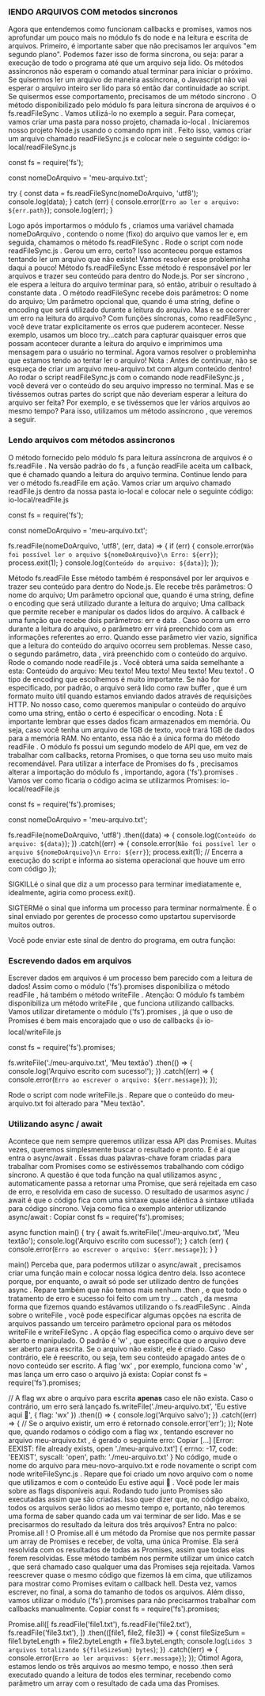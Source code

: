 ### lENDO ARQUIVOS COM metodos sincronos

Agora que entendemos como funcionam callbacks e promises, vamos nos aprofundar um pouco mais no módulo fs do node e na leitura e escrita de arquivos.
Primeiro, é importante saber que não precisamos ler arquivos "em segundo plano". Podemos fazer isso de forma síncrona, ou seja: parar a execução de todo o programa até que um arquivo seja lido.
Os métodos assíncronos não esperam o comando atual terminar para iniciar o próximo. Se quisermos ler um arquivo de maneira assíncrona, o Javascript não vai esperar o arquivo inteiro ser lido para só então dar continuidade ao script. Se quisermos esse comportamento, precisamos de um método síncrono . O método disponibilizado pelo módulo fs para leitura síncrona de arquivos é o fs.readFileSync . Vamos utilizá-lo no exemplo a seguir.
Para começar, vamos criar uma pasta para nosso projeto, chamada io-local . Iniciaremos nosso projeto Node.js usando o comando npm init . Feito isso, vamos criar um arquivo chamado readFileSync.js e colocar nele o seguinte código:
io-local/readFileSync.js

const fs = require('fs');

const nomeDoArquivo = 'meu-arquivo.txt';

try {
  const data = fs.readFileSync(nomeDoArquivo, 'utf8');
  console.log(data);
} catch (err) {
  console.error(`Erro ao ler o arquivo: ${err.path}`);
  console.log(err);
}

Logo após importarmos o módulo fs , criamos uma variável chamada nomeDoArquivo , contendo o nome (fixo) do arquivo que vamos ler e, em seguida, chamamos o método fs.readFileSync .
Rode o script com node readFileSync.js . Gerou um erro, certo? Isso aconteceu porque estamos tentando ler um arquivo que não existe! Vamos resolver esse probleminha daqui a pouco!
Método fs.readFileSync
Esse método é responsável por ler arquivos e trazer seu conteúdo para dentro do Node.js. Por ser síncrono , ele espera a leitura do arquivo terminar para, só então, atribuir o resultado à constante data .
O método readFileSync recebe dois parâmetros:
O nome do arquivo;
Um parâmetro opcional que, quando é uma string, define o encoding que será utilizado durante a leitura do arquivo.
Mas e se ocorrer um erro na leitura do arquivo?
Com funções síncronas, como readFileSync , você deve tratar explicitamente os erros que puderem acontecer. Nesse exemplo, usamos um bloco try...catch para capturar quaisquer erros que possam acontecer durante a leitura do arquivo e imprimimos uma mensagem para o usuário no terminal.
Agora vamos resolver o probleminha que estamos tendo ao tentar ler o arquivo!
Nota : Antes de continuar, não se esqueça de criar um arquivo meu-arquivo.txt com algum conteúdo dentro!
Ao rodar o script readFileSync.js com o comando node readFileSync.js , você deverá ver o conteúdo do seu arquivo impresso no terminal.
Mas e se tivéssemos outras partes do script que não deveriam esperar a leitura do arquivo ser feita? Por exemplo, e se tivéssemos que ler vários arquivos ao mesmo tempo? Para isso, utilizamos um método assíncrono , que veremos a seguir.

### Lendo arquivos com métodos assincronos
O método fornecido pelo módulo fs para leitura assíncrona de arquivos é o fs.readFile . Na versão padrão do fs , a função readFile aceita um callback, que é chamado quando a leitura do arquivo termina.
Continue lendo para ver o método fs.readFile em ação.
Vamos criar um arquivo chamado readFile.js dentro da nossa pasta io-local e colocar nele o seguinte código:
io-local/readFile.js

const fs = require('fs');

const nomeDoArquivo = 'meu-arquivo.txt';

fs.readFile(nomeDoArquivo, 'utf8', (err, data) => {
  if (err) {
    console.error(`Não foi possível ler o arquivo ${nomeDoArquivo}\n Erro: ${err}`);
    process.exit(1);
  }
  console.log(`Conteúdo do arquivo: ${data}`);
});

Método fs.readFile
Esse método também é responsável por ler arquivos e trazer seu conteúdo para dentro do Node.js.
Ele recebe três parâmetros:
O nome do arquivo;
Um parâmetro opcional que, quando é uma string, define o encoding que será utilizado durante a leitura do arquivo;
Uma callback que permite receber e manipular os dados lidos do arquivo.
A callback é uma função que recebe dois parâmetros: err e data . Caso ocorra um erro durante a leitura do arquivo, o parâmetro err virá preenchido com as informações referentes ao erro. Quando esse parâmetro vier vazio, significa que a leitura do conteúdo do arquivo ocorreu sem problemas. Nesse caso, o segundo parâmetro, data , virá preenchido com o conteúdo do arquivo.
Rode o comando node readFile.js . Você obterá uma saída semelhante a esta: Conteúdo do arquivo: Meu texto! Meu texto! Meu texto! Meu texto! .
O tipo de encoding que escolhemos é muito importante. Se não for especificado, por padrão, o arquivo será lido como raw buffer , que é um formato muito útil quando estamos enviando dados através de requisições HTTP. No nosso caso, como queremos manipular o conteúdo do arquivo como uma string, então o certo é especificar o encoding.
Nota : É importante lembrar que esses dados ficam armazenados em memória. Ou seja, caso você tenha um arquivo de 1GB de texto, você trará 1GB de dados para a memória RAM.
No entanto, essa não é a única forma do método readFile . O módulo fs possui um segundo modelo de API que, em vez de trabalhar com callbacks, retorna Promises, o que torna seu uso muito mais recomendável.
Para utilizar a interface de Promises do fs , precisamos alterar a importação do módulo fs , importando, agora ('fs').promises . Vamos ver como ficaria o código acima se utilizarmos Promises:
io-local/readFile.js

const fs = require('fs').promises;

const nomeDoArquivo = 'meu-arquivo.txt';

fs.readFile(nomeDoArquivo, 'utf8')
  .then((data) => {
    console.log(`Conteúdo do arquivo: ${data}`);
  })
  .catch((err) => {
    console.error(`Não foi possível ler o arquivo ${nomeDoArquivo}\n Erro: ${err}`);
    process.exit(1); // Encerra a execução do script e informa ao sistema operacional que houve um erro com código
  });

  SIGKILLé o sinal que diz a um processo para terminar imediatamente e, idealmente, agiria como process.exit().

SIGTERMé o sinal que informa um processo para terminar normalmente. É o sinal enviado por gerentes de processo como upstartou supervisorde muitos outros.

Você pode enviar este sinal de dentro do programa, em outra função:

### Escrevendo dados em arquivos

Escrever dados em arquivos é um processo bem parecido com a leitura de dados! Assim como o módulo ('fs').promises disponibiliza o método readFile , há também o método writeFile .
Atenção: O módulo fs também disponibiliza um método writeFile , que funciona utilizando callbacks. Vamos utilizar diretamente o módulo ('fs').promises , já que o uso de Promises é bem mais encorajado que o uso de callbacks 👍
io-local/writeFile.js

const fs = require('fs').promises;

fs.writeFile('./meu-arquivo.txt', 'Meu textão')
  .then(() => {
    console.log('Arquivo escrito com sucesso!');
  })
  .catch((err) => {
    console.error(`Erro ao escrever o arquivo: ${err.message}`);
  });

  Rode o script com node writeFile.js . Repare que o conteúdo do meu-arquivo.txt foi alterado para "Meu textão".

### Utilizando async / await

Acontece que nem sempre queremos utilizar essa API das Promises. Muitas vezes, queremos simplesmente buscar o resultado e pronto. E é aí que entra o async/await .
Essas duas palavras-chave foram criadas para trabalhar com Promises como se estivéssemos trabalhando com código síncrono.
A questão é que toda função na qual utilizamos async , automaticamente passa a retornar uma Promise, que será rejeitada em caso de erro, e resolvida em caso de sucesso.
O resultado de usarmos async / await é que o código fica com uma sintaxe quase idêntica à sintaxe utiliada para código síncrono. Veja como fica o exemplo anterior utilizando async/await :
Copiar
const fs = require('fs').promises;

async function main() {
  try {
    await fs.writeFile('./meu-arquivo.txt', 'Meu textão');
    console.log('Arquivo escrito com sucesso!');
  } catch (err) {
    console.error(`Erro ao escrever o arquivo: ${err.message}`);
  }
}

main()
Perceba que, para podermos utilizar o async/await , precisamos criar uma função main e colocar nossa lógica dentro dela. Isso acontece porque, por enquanto, o await só pode ser utilizado dentro de funções async .
Repare também que não temos mais nenhum .then , e que todo o tratamento de erro e sucesso foi feito com um try ... catch , da mesma forma que fizemos quando estávamos utilizando o fs.readFileSync .
Ainda sobre o writeFile , você pode especificar algumas opções na escrita de arquivos passando um terceiro parâmetro opcional para os métodos writeFile e writeFileSync . A opção flag especifica como o arquivo deve ser aberto e manipulado. O padrão é 'w' , que especifica que o arquivo deve ser aberto para escrita. Se o arquivo não existir, ele é criado. Caso contrário, ele é reescrito, ou seja, tem seu conteúdo apagado antes de o novo conteúdo ser escrito. A flag 'wx' , por exemplo, funciona como 'w' , mas lança um erro caso o arquivo já exista:
Copiar
const fs = require('fs').promises;

// A flag wx abre o arquivo para escrita **apenas** caso ele não exista. Caso o contrário, um erro será lançado
fs.writeFile('./meu-arquivo.txt', 'Eu estive aqui :eyes:', { flag: 'wx' })
  .then(() => {
    console.log('Arquivo salvo');
  })
  .catch((err) => {
    // Se o arquivo existir, um erro é retornado
    console.error('err');
  });
Note que, quando rodamos o código com a flag wx , tentando escrever no arquivo meu-arquivo.txt , é gerado o seguinte erro:
Copiar
[...]
[Error: EEXIST: file already exists, open './meu-arquivo.txt'] {
  errno: -17,
  code: 'EEXIST',
  syscall: 'open',
  path: './meu-arquivo.txt'
}
No código, mude o nome do arquivo para meu-novo-arquivo.txt e rode novamente o script com node writeFileSync.js . Repare que foi criado um novo arquivo com o nome que utilizamos e com o conteúdo Eu estive aqui :eyes: .
Você pode ler mais sobre as flags disponíveis aqui.
Rodando tudo junto
Promises são executadas assim que são criadas. Isso quer dizer que, no código abaixo, todos os arquivos serão lidos ao mesmo tempo e, portanto, não teremos uma forma de saber quando cada um vai terminar de ser lido. Mas e se precisarmos do resultado da leitura dos três arquivos?
Entra no palco: Promise.all !
O Promise.all é um método da Promise que nos permite passar um array de Promises e receber, de volta, uma única Promise. Ela será resolvida com os resultados de todas as Promises, assim que todas elas forem resolvidas. Esse método também nos permite utilizar um único catch , que será chamado caso qualquer uma das Promises seja rejeitada.
Vamos reescrever quase o mesmo código que fizemos lá em cima, que utilizamos para mostrar como Promises evitam o callback hell. Desta vez, vamos escrever, no final, a soma do tamanho de todos os arquivos. Além disso, vamos utilizar o módulo ('fs').promises para não precisarmos trabalhar com callbacks manualmente.
Copiar
const fs = require('fs').promises;

Promise.all([
  fs.readFile('file1.txt'),
  fs.readFile('file2.txt'),
  fs.readFile('file3.txt'),
])
  .then(([file1, file2, file3]) => {
    const fileSizeSum = file1.byteLength + file2.byteLength + file3.byteLength;
    console.log(`Lidos 3 arquivos totalizando ${fileSizeSum} bytes`);
  })
  .catch((err) => {
    console.error(`Erro ao ler arquivos: ${err.message}`);
  });
Ótimo! Agora, estamos lendo os três arquivos ao mesmo tempo, e nosso .then será executado quando a leitura de todos eles terminar, recebendo como parâmetro um array com o resultado de cada uma das Promises.

